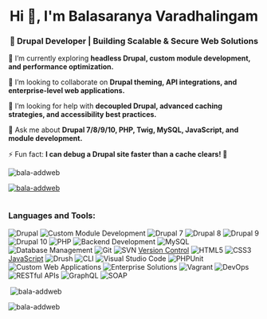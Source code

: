 <h1 align="center">Hi 👋, I'm Balasaranya Varadhalingam</h1>
<h3 align="center">🚀 Drupal Developer | Building Scalable & Secure Web Solutions</h3>

🌱 I’m currently exploring **headless Drupal, custom module development, and performance optimization.**  

👯 I’m looking to collaborate on **Drupal theming, API integrations, and enterprise-level web applications.**  

🤝 I’m looking for help with **decoupled Drupal, advanced caching strategies, and accessibility best practices.**  

💬 Ask me about **Drupal 7/8/9/10, PHP, Twig, MySQL, JavaScript, and module development.**  

⚡ Fun fact: **I can debug a Drupal site faster than a cache clears! 🚀**  

<p align="left"> <img src="https://komarev.com/ghpvc/?username=bala-addweb&label=Profile%20views&color=0e75b6&style=flat" alt="bala-addweb" /> </p>

<p align="left"> <a href="https://github.com/ryo-ma/github-profile-trophy"><img src="https://github-profile-trophy.vercel.app/?username=bala-addweb" alt="bala-addweb" /></a> </p>

<p align="left"> <a href="https://twitter.com/" target="blank"><img src="https://img.shields.io/twitter/follow/?logo=twitter&style=for-the-badge" alt="" /></a> </p>


<h3 align="left">Languages and Tools:</h3>

![Drupal](https://img.shields.io/badge/Drupal-0678BE?style=for-the-badge&logo=drupal&logoColor=white) ![Custom Module Development](https://img.shields.io/badge/Custom_Module_Development-FF6C37?style=for-the-badge&logo=php&logoColor=white)  ![Drupal 7](https://img.shields.io/badge/Drupal_7-0678BE?style=for-the-badge&logo=drupal&logoColor=white) ![Drupal 8](https://img.shields.io/badge/Drupal_8-0678BE?style=for-the-badge&logo=drupal&logoColor=white) ![Drupal 9](https://img.shields.io/badge/Drupal_9-0678BE?style=for-the-badge&logo=drupal&logoColor=white) ![Drupal 10](https://img.shields.io/badge/Drupal_10-0678BE?style=for-the-badge&logo=drupal&logoColor=white)  ![PHP](https://img.shields.io/badge/PHP-777BB4?style=for-the-badge&logo=php&logoColor=white) ![Backend Development](https://img.shields.io/badge/Backend_Development-000000?style=for-the-badge&logo=server&logoColor=white)  ![MySQL](https://img.shields.io/badge/MySQL-4479A1?style=for-the-badge&logo=mysql&logoColor=white) ![Database Management](https://img.shields.io/badge/Database_Management-003B57?style=for-the-badge&logo=database&logoColor=white)  ![Git](https://img.shields.io/badge/Git-F05032?style=for-the-badge&logo=git&logoColor=white) ![SVN](https://img.shields.io/badge/SVN-809CC9?style=for-the-badge&logo=subversion&logoColor=white) [Version Control](https://img.shields.io/badge/Version_Control-0052CC?style=for-the-badge&logo=git&logoColor=white)  ![HTML5](https://img.shields.io/badge/HTML5-E34F26?style=for-the-badge&logo=html5&logoColor=white) ![CSS3](https://img.shields.io/badge/CSS3-1572B6?style=for-the-badge&logo=css3&logoColor=white) [JavaScript](https://img.shields.io/badge/JavaScript-F7DF1E?style=for-the-badge&logo=javascript&logoColor=black)  ![Drush](https://img.shields.io/badge/Drush-0678BE?style=for-the-badge&logo=drupal&logoColor=white) ![CLI](https://img.shields.io/badge/CLI-000000?style=for-the-badge&logo=terminal&logoColor=white)  ![Visual Studio Code](https://img.shields.io/badge/VS_Code-007ACC?style=for-the-badge&logo=visual-studio-code&logoColor=white) ![PHPUnit](https://img.shields.io/badge/PHPUnit-777BB4?style=for-the-badge&logo=php&logoColor=white)  ![Custom Web Applications](https://img.shields.io/badge/Custom_Web_Applications-ff6c37?style=for-the-badge&logo=drupal&logoColor=white) ![Enterprise Solutions](https://img.shields.io/badge/Enterprise_Solutions-232F3E?style=for-the-badge&logo=business&logoColor=white)  ![Vagrant](https://img.shields.io/badge/Vagrant-1563FF?style=for-the-badge&logo=vagrant&logoColor=white) ![DevOps](https://img.shields.io/badge/DevOps-0052CC?style=for-the-badge&logo=devops&logoColor=white)  ![RESTful APIs](https://img.shields.io/badge/RESTful_APIs-0052CC?style=for-the-badge&logo=postman&logoColor=white) ![GraphQL](https://img.shields.io/badge/GraphQL-E10098?style=for-the-badge&logo=graphql&logoColor=white) ![SOAP](https://img.shields.io/badge/SOAP-8A2BE2?style=for-the-badge&logo=webservices&logoColor=white)  

<p>&nbsp;<img align="center" src="https://github-readme-stats.vercel.app/api?username=bala-addweb&show_icons=true&locale=en" alt="bala-addweb" /></p>

<p><img align="center" src="https://github-readme-streak-stats.herokuapp.com/?user=bala-addweb&" alt="bala-addweb" /></p>

